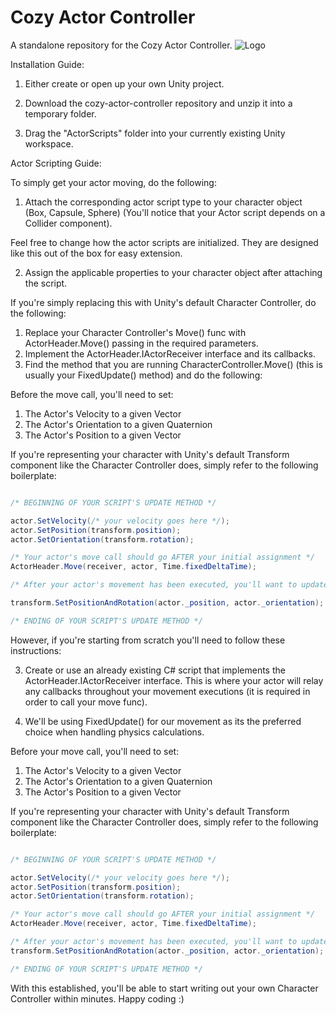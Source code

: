 # Cozy Actor Controller
 A standalone repository for the Cozy Actor Controller.
![Logo](https://user-images.githubusercontent.com/70460173/114629508-b586e780-9c86-11eb-84e0-d318de938c9f.png)

Installation Guide:

1. Either create or open up your own Unity project. 

2. Download the cozy-actor-controller repository and unzip it into a temporary folder.

3. Drag the "ActorScripts" folder into your currently existing Unity workspace.

Actor Scripting Guide:

To simply get your actor moving, do the following:

1. Attach the corresponding actor script type to your character object (Box, Capsule, Sphere)
(You'll notice that your Actor script
depends on a Collider component).

Feel free to change how the actor scripts are initialized. They are designed like this out of the box for easy
extension.

2. Assign the applicable properties to your character object after attaching the script.

If you're simply replacing this with Unity's default Character Controller, do the following:

1. Replace your Character Controller's Move() func with ActorHeader.Move() passing in the required parameters.
2. Implement the ActorHeader.IActorReceiver interface and its callbacks.
3. Find the method that you are running CharacterController.Move() (this is usually your FixedUpdate() method) and do the following:

Before the move call, you'll need to set: 
1. The Actor's Velocity to a given Vector 
2. The Actor's Orientation to a given Quaternion 
3. The Actor's Position to a given Vector 

If you're representing your character with Unity's default Transform component like the Character Controller does, simply refer to the following boilerplate: 

```c#

/* BEGINNING OF YOUR SCRIPT'S UPDATE METHOD */

actor.SetVelocity(/* your velocity goes here */);
actor.SetPosition(transform.position); 
actor.SetOrientation(transform.rotation); 

/* Your actor's move call should go AFTER your initial assignment */ 
ActorHeader.Move(receiver, actor, Time.fixedDeltaTime); 

/* After your actor's movement has been executed, you'll want to update the character's transform values accordingly */ 

transform.SetPositionAndRotation(actor._position, actor._orientation); 

/* ENDING OF YOUR SCRIPT'S UPDATE METHOD */

```

However, if you're starting from scratch you'll need to follow these instructions:

3. Create or use an already existing C# script that implements the ActorHeader.IActorReceiver interface. This is where your actor
will relay any callbacks throughout your movement executions (it is required in order to call your move func).

4. We'll be using FixedUpdate() for our movement as its the preferred choice when handling physics calculations.

Before your move call, you'll need to set: 
1. The Actor's Velocity to a given Vector
2. The Actor's Orientation to a given Quaternion
3. The Actor's Position to a given Vector

If you're representing your character with Unity's default Transform component like the Character Controller does, simply refer to the following boilerplate:

```c#

/* BEGINNING OF YOUR SCRIPT'S UPDATE METHOD */

actor.SetVelocity(/* your velocity goes here */);
actor.SetPosition(transform.position);
actor.SetOrientation(transform.rotation);

/* Your actor's move call should go AFTER your initial assignment */
ActorHeader.Move(receiver, actor, Time.fixedDeltaTime);

/* After your actor's movement has been executed, you'll want to update the character's transform values accordingly */
transform.SetPositionAndRotation(actor._position, actor._orientation);

/* ENDING OF YOUR SCRIPT'S UPDATE METHOD */

```

With this established, you'll be able to start writing out your own Character Controller within minutes. Happy coding :)

